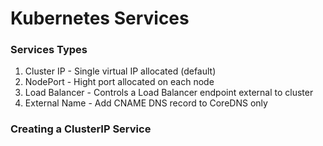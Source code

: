 # Kubernetes Services

### Services Types

1. Cluster IP - Single virtual IP allocated (default)
2. NodePort - Hight port allocated on each node
3. Load Balancer - Controls a Load Balancer endpoint external to cluster
4. External Name - Add CNAME DNS record to CoreDNS only

### Creating a ClusterIP Service
